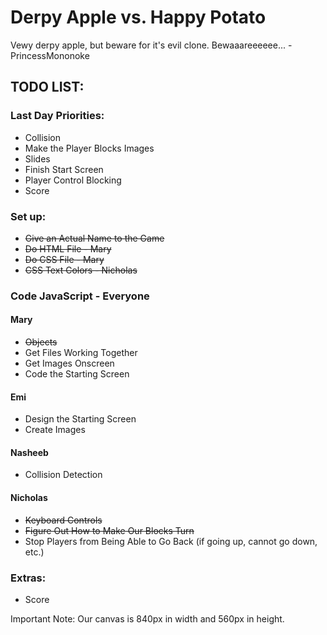 # Derpy Apple vs. Happy Potato

Vewy derpy apple, but beware for it's evil clone. Bewaaareeeeee... -PrincessMononoke


## TODO LIST:

### Last Day Priorities:
* Collision
* Make the Player Blocks Images
* Slides
* Finish Start Screen
* Player Control Blocking
* Score


### Set up:
* ~~Give an Actual Name to the Game~~
* ~~Do HTML File - Mary~~
* ~~Do CSS File - Mary~~
* ~~CSS Text Colors - Nicholas~~


### Code JavaScript - Everyone

#### Mary
* ~~Objects~~
* Get Files Working Together
* Get Images Onscreen
* Code the Starting Screen

#### Emi
* Design the Starting Screen
* Create Images

#### Nasheeb
* Collision Detection

#### Nicholas
* ~~Keyboard Controls~~
* ~~Figure Out How to Make Our Blocks Turn~~
* Stop Players from Being Able to Go Back (if going up, cannot go down, etc.)



### Extras:
* Score

Important Note: Our canvas is 840px in width and 560px in height.
